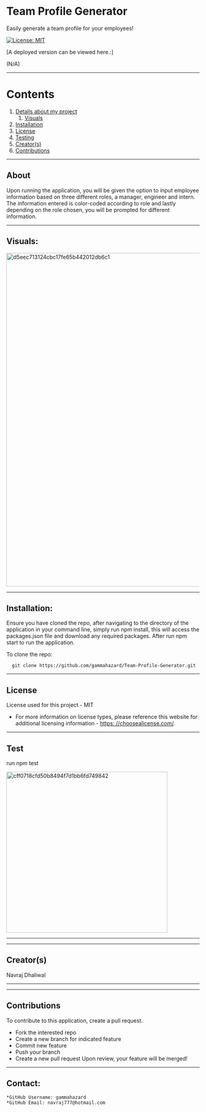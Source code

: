 
  
  # Team Profile Generator

  Easily generate a team profile for your employees!

  [![License: MIT](https://img.shields.io/badge/License-MIT-yellow.svg)](https://opensource.org/licenses/MIT)

  [A deployed version can be viewed here.:]
  
  (N/A)
  
---

  # Contents

  1. [Details about my project](#about)
      1. [Visuals](#visuals)
  2. [Installation](#installation)
  3. [License](#license)
  4. [Testing](#test)
  5. [Creator(s)](#creators)
  6. [Contributions](#contributions)

---

## About

  Upon running the application, you will be given the option to input employee information based on three different roles, a manager, engineer and intern. The information entered is color-coded according to role and lastly depending on the role chosen, you will be prompted for different information.

---

## Visuals:

 <img width="871" alt="d5eec713124cbc17fe65b442012db6c1" src="https://user-images.githubusercontent.com/92896466/155669575-160e74d3-41f1-4a5b-8579-e0face701b00.png">


---

## Installation:
  Ensure you have cloned the repo, after navigating to the directory of the application in your command line, simply run npm install, this will access the packages.json file and download any required packages. After run npm start to run the application.

  To clone the repo:
  
      git clone https://github.com/gammahazard/Team-Profile-Generator.git
  
---

  ## License
  License used for this project - MIT
  * For more information on license types, please reference this website
  for additional licensing information - [https: //choosealicense.com/](https://choosealicense.com/).

---

## Test
 run npm test 
 
 <img width="420" alt="cff0718cfd50b8494f7d1bb6fd749842" src="https://user-images.githubusercontent.com/92896466/155669551-3b8bed15-564f-4444-a597-665befeccd90.png">


---

---

## Creator(s)
  Navraj Dhaliwal

---

---

## Contributions
  To contribute to this application, create a pull request.
  - Fork the interested repo
  - Create a new branch for indicated feature
  - Commit new feature
  - Push your branch
  - Create a new pull request
  Upon review, your feature will be merged!

---

## Contact:
    *GitHub Username: gammahazard
    *GitHub Email: navraj777@hotmail.com
  
